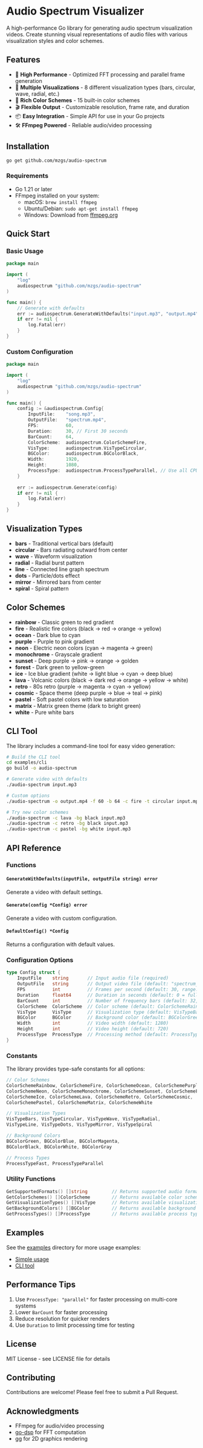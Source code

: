 # Audio Spectrum Visualizer

A high-performance Go library for generating audio spectrum visualization videos. Create stunning visual representations of audio files with various visualization styles and color schemes.

## Features

- 🚀 **High Performance** - Optimized FFT processing and parallel frame generation
- 🎨 **Multiple Visualizations** - 8 different visualization types (bars, circular, wave, radial, etc.)
- 🌈 **Rich Color Schemes** - 15 built-in color schemes
- 🎬 **Flexible Output** - Customizable resolution, frame rate, and duration
- 📦 **Easy Integration** - Simple API for use in your Go projects
- 🛠️ **FFmpeg Powered** - Reliable audio/video processing

## Installation

```bash
go get github.com/mzgs/audio-spectrum
```

### Requirements

- Go 1.21 or later
- FFmpeg installed on your system:
  - macOS: `brew install ffmpeg`
  - Ubuntu/Debian: `sudo apt-get install ffmpeg`
  - Windows: Download from [ffmpeg.org](https://ffmpeg.org/download.html)

## Quick Start

### Basic Usage

```go
package main

import (
    "log"
    audiospectrum "github.com/mzgs/audio-spectrum"
)

func main() {
    // Generate with defaults
    err := audiospectrum.GenerateWithDefaults("input.mp3", "output.mp4")
    if err != nil {
        log.Fatal(err)
    }
}
```

### Custom Configuration

```go
package main

import (
    "log"
    audiospectrum "github.com/mzgs/audio-spectrum"
)

func main() {
    config := &audiospectrum.Config{
        InputFile:    "song.mp3",
        OutputFile:   "spectrum.mp4",
        FPS:          60,
        Duration:     30, // First 30 seconds
        BarCount:     64,
        ColorScheme:  audiospectrum.ColorSchemeFire,
        VisType:      audiospectrum.VisTypeCircular,
        BGColor:      audiospectrum.BGColorBlack,
        Width:        1920,
        Height:       1080,
        ProcessType:  audiospectrum.ProcessTypeParallel, // Use all CPU cores
    }
    
    err := audiospectrum.Generate(config)
    if err != nil {
        log.Fatal(err)
    }
}
```

## Visualization Types

- **bars** - Traditional vertical bars (default)
- **circular** - Bars radiating outward from center
- **wave** - Waveform visualization
- **radial** - Radial burst pattern
- **line** - Connected line graph spectrum
- **dots** - Particle/dots effect
- **mirror** - Mirrored bars from center
- **spiral** - Spiral pattern

## Color Schemes

- **rainbow** - Classic green to red gradient
- **fire** - Realistic fire colors (black → red → orange → yellow)
- **ocean** - Dark blue to cyan
- **purple** - Purple to pink gradient
- **neon** - Electric neon colors (cyan → magenta → green)
- **monochrome** - Grayscale gradient
- **sunset** - Deep purple → pink → orange → golden
- **forest** - Dark green to yellow-green
- **ice** - Ice blue gradient (white → light blue → cyan → deep blue)
- **lava** - Volcanic colors (black → dark red → orange → yellow → white)
- **retro** - 80s retro (purple → magenta → cyan → yellow)
- **cosmic** - Space theme (deep purple → blue → teal → pink)
- **pastel** - Soft pastel colors with low saturation
- **matrix** - Matrix green theme (dark to bright green)
- **white** - Pure white bars

## CLI Tool

The library includes a command-line tool for easy video generation:

```bash
# Build the CLI tool
cd examples/cli
go build -o audio-spectrum

# Generate video with defaults
./audio-spectrum input.mp3

# Custom options
./audio-spectrum -o output.mp4 -f 60 -b 64 -c fire -t circular input.mp3

# Try new color schemes
./audio-spectrum -c lava -bg black input.mp3
./audio-spectrum -c retro -bg black input.mp3
./audio-spectrum -c pastel -bg white input.mp3
```

## API Reference

### Functions

#### `GenerateWithDefaults(inputFile, outputFile string) error`
Generate a video with default settings.

#### `Generate(config *Config) error`
Generate a video with custom configuration.

#### `DefaultConfig() *Config`
Returns a configuration with default values.

### Configuration Options

```go
type Config struct {
    InputFile    string       // Input audio file (required)
    OutputFile   string       // Output video file (default: "spectrum_video.mp4")
    FPS          int          // Frames per second (default: 30, range: 1-120)
    Duration     float64      // Duration in seconds (default: 0 = full audio)
    BarCount     int          // Number of frequency bars (default: 32, range: 8-256)
    ColorScheme  ColorScheme  // Color scheme (default: ColorSchemeRainbow)
    VisType      VisType      // Visualization type (default: VisTypeBars)
    BGColor      BGColor      // Background color (default: BGColorGreen)
    Width        int          // Video width (default: 1280)
    Height       int          // Video height (default: 720)
    ProcessType  ProcessType  // Processing method (default: ProcessTypeFast)
}
```

### Constants

The library provides type-safe constants for all options:

```go
// Color Schemes
ColorSchemeRainbow, ColorSchemeFire, ColorSchemeOcean, ColorSchemePurple,
ColorSchemeNeon, ColorSchemeMonochrome, ColorSchemeSunset, ColorSchemeForest,
ColorSchemeIce, ColorSchemeLava, ColorSchemeRetro, ColorSchemeCosmic,
ColorSchemePastel, ColorSchemeMatrix, ColorSchemeWhite

// Visualization Types
VisTypeBars, VisTypeCircular, VisTypeWave, VisTypeRadial,
VisTypeLine, VisTypeDots, VisTypeMirror, VisTypeSpiral

// Background Colors
BGColorGreen, BGColorBlue, BGColorMagenta,
BGColorBlack, BGColorWhite, BGColorGray

// Process Types
ProcessTypeFast, ProcessTypeParallel
```

### Utility Functions

```go
GetSupportedFormats() []string         // Returns supported audio formats
GetColorSchemes() []ColorScheme        // Returns available color schemes
GetVisualizationTypes() []VisType      // Returns available visualization types
GetBackgroundColors() []BGColor        // Returns available background colors
GetProcessTypes() []ProcessType        // Returns available process types
```

## Examples

See the [examples](examples/) directory for more usage examples:
- [Simple usage](examples/simple/main.go)
- [CLI tool](examples/cli/main.go)

## Performance Tips

1. Use `ProcessType: "parallel"` for faster processing on multi-core systems
2. Lower `BarCount` for faster processing
3. Reduce resolution for quicker renders
4. Use `Duration` to limit processing time for testing

## License

MIT License - see LICENSE file for details

## Contributing

Contributions are welcome! Please feel free to submit a Pull Request.

## Acknowledgments

- FFmpeg for audio/video processing
- [go-dsp](https://github.com/mjibson/go-dsp) for FFT computation
- [gg](https://github.com/fogleman/gg) for 2D graphics rendering